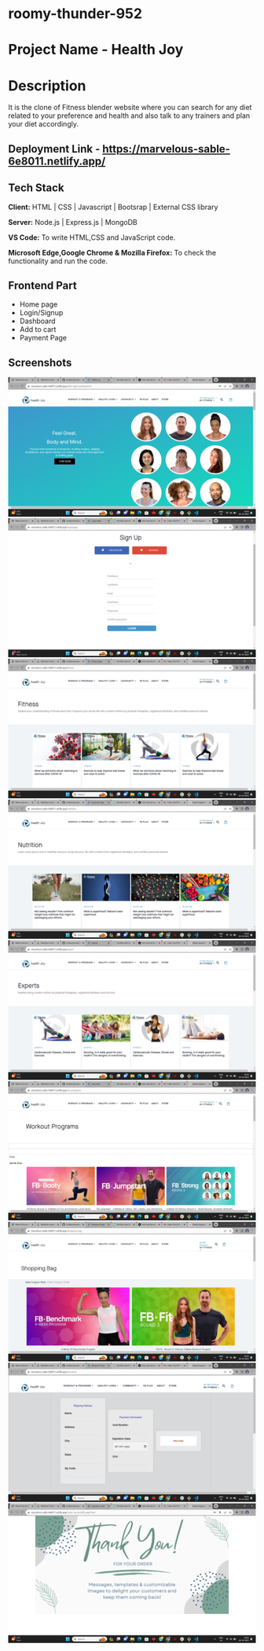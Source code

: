 # roomy-thunder-952

# Project Name - Health Joy
# Description
 It is the clone of Fitness blender website where you can search for any diet related to your preference and health and also talk to any trainers and plan your diet accordingly. 


## Deployment Link - https://marvelous-sable-6e8011.netlify.app/

## Tech Stack

**Client:** HTML | CSS | Javascript | Bootsrap | External CSS library

**Server:** Node.js | Express.js | MongoDB 


**VS Code:** To write HTML,CSS and JavaScript code.

**Microsoft Edge,Google Chrome & Mozilla Firefox:** To check the functionality and run the code.

## Frontend Part

- Home page
- Login/Signup
- Dashboard
- Add to cart 
- Payment Page

## Screenshots
![Landing Page](./Screenshot%20(489).png)
![Signup Page](./Screenshot%20(488).png)
![Fitness Page](./Screenshot%20(490).png)
![Nutrition Page](./Screenshot%20(491).png)
![Experts Page](./Screenshot%20(492).png)
![Workout Programs](./Screenshot%20(493).png)
![Shopping Bag](./Screenshot%20(494).png)
![My Card](./Screenshot%20(495).png)
![Order SUccessful Page](./Screenshot%20(496).png)
